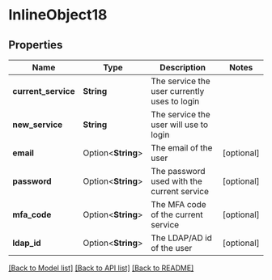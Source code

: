 # InlineObject18

## Properties

Name | Type | Description | Notes
------------ | ------------- | ------------- | -------------
**current_service** | **String** | The service the user currently uses to login | 
**new_service** | **String** | The service the user will use to login | 
**email** | Option<**String**> | The email of the user | [optional]
**password** | Option<**String**> | The password used with the current service | [optional]
**mfa_code** | Option<**String**> | The MFA code of the current service | [optional]
**ldap_id** | Option<**String**> | The LDAP/AD id of the user | [optional]

[[Back to Model list]](../README.md#documentation-for-models) [[Back to API list]](../README.md#documentation-for-api-endpoints) [[Back to README]](../README.md)


